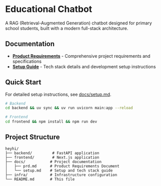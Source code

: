 # Educational Chatbot

A RAG (Retrieval-Augmented Generation) chatbot designed for primary school students, built with a modern full-stack architecture.

## Documentation

- **[Product Requirements](docs/prd.md)** - Comprehensive project requirements and specifications
- **[Setup Guide](docs/setup.md)** - Tech stack details and development setup instructions

## Quick Start

For detailed setup instructions, see [docs/setup.md](docs/setup.md).

```bash
# Backend
cd backend && uv sync && uv run uvicorn main:app --reload

# Frontend  
cd frontend && npm install && npm run dev
```

## Project Structure
```
heyhi/
├── backend/         # FastAPI application
├── frontend/        # Next.js application  
├── docs/           # Project documentation
│   ├── prd.md      # Product Requirements Document
│   └── setup.md    # Setup and tech stack guide
├── infra/          # Infrastructure configuration
└── README.md       # This file
```